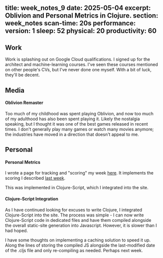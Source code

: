 title: week_notes_9
date: 2025-05-04
excerpt: Oblivion and Personal Metrics in Clojure.
section: week_notes
scan-time: 20s
performance:
    version: 1
    sleep: 52
    physical: 20
    productivity: 60
---
## Work
Work is splashing out on Google Cloud qualifications. I signed up for the architect and machine-learning courses.
I've seen these courses mentioned on other people's CVs, but I've never done one myself. With a bit of luck, they'll be
decent.

## Media

#### Oblivion Remaster
Too much of my childhood was spent playing Oblivion, and now too much of my adulthood has also been spent playing it.
Likely the nostalgia speaking, but I thought it was one of the best games released in recent times.
I don't generally play many games or watch many movies anymore; the industries have moved in a direction that doesn't appeal to me.

## Personal

#### Personal Metrics
I wrote a page for tracking and "scoring" my week [here](/blog/tools/week_scoring.html). It implements the scoring I
described [last week](/blog/week_notes/week_notes_8.html).

This was implemented in Clojure-Script, which I integrated into the site.

#### Clojure-Script Integration
As I have continued looking for excuses to write Clojure, I integrated Clojure-Script into the site. The process
was simple - I can now write Clojure-Script code in dedicated files and have them compiled alongside the
overall static-site generation into Javascript. However, it is slower than I had hoped.

I have some thoughts on implementing a caching solution to speed it up. Along the lines of storing the compiled JS
alongside the last-modified date of the .cljs file and only re-compiling as needed. Perhaps next week.
